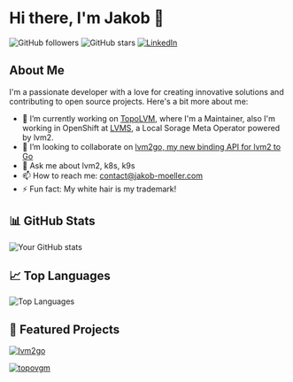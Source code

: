 
# Hi there, I'm Jakob 👋

![GitHub followers](https://img.shields.io/github/followers/jakobmoellerdev?label=Follow&style=social)
![GitHub stars](https://img.shields.io/github/stars/jakobmoellerdev?style=social)
[![LinkedIn](https://img.shields.io/badge/-LinkedIn-black?style=social&logo=linkedin)](https://www.linkedin.com/in/jakob-m%C3%B6ller/)

## About Me

I'm a passionate developer with a love for creating innovative solutions and contributing to open source projects. Here's a bit more about me:

- 🔭 I’m currently working on [TopoLVM](https://github.com/topolvm/topolvm/), where I'm a Maintainer, also I'm working in OpenShift at [LVMS](https://github.com/openshift/lvm-operator), a Local Sorage Meta Operator powered by lvm2.
- 👯 I’m looking to collaborate on [lvm2go, my new binding API for lvm2 to Go](https://github.com/jakobmoellerdev/lvm2go)
- 💬 Ask me about lvm2, k8s, k9s
- 📫 How to reach me: contact@jakob-moeller.com
- ⚡ Fun fact: My white hair is my trademark!

## 📊 GitHub Stats

![Your GitHub stats](https://github-readme-stats.vercel.app/api?username=jakobmoellerdev&show_icons=true&theme=radical&show=reviews)

## 📈 Top Languages

![Top Languages](https://github-readme-stats.vercel.app/api/top-langs/?username=jakobmoellerdev&layout=compact&theme=radical&hide=html)

## 🚀 Featured Projects

[![lvm2go](https://github-readme-stats.vercel.app/api/pin/?username=jakobmoellerdev&repo=lvm2go&theme=radical)](https://github.com/jakobmoellerdev/lvm2go)

[![topovgm](https://github-readme-stats.vercel.app/api/pin/?username=jakobmoellerdev&repo=topovgm&theme=radical)](https://github.com/jakobmoellerdev/topovgm)


